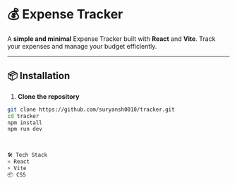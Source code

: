  # 💰 Expense Tracker 
 
A **simple and minimal** Expense Tracker built with **React** and **Vite**. Track your expenses and manage your budget efficiently.

---

## 📦 Installation 
   

1. **Clone the repository**  
```bash
git clone https://github.com/suryansh0010/tracker.git
cd tracker
npm install
npm run dev

  
           
🛠️ Tech Stack
⚛️ React
⚡ Vite
📦 CSS
